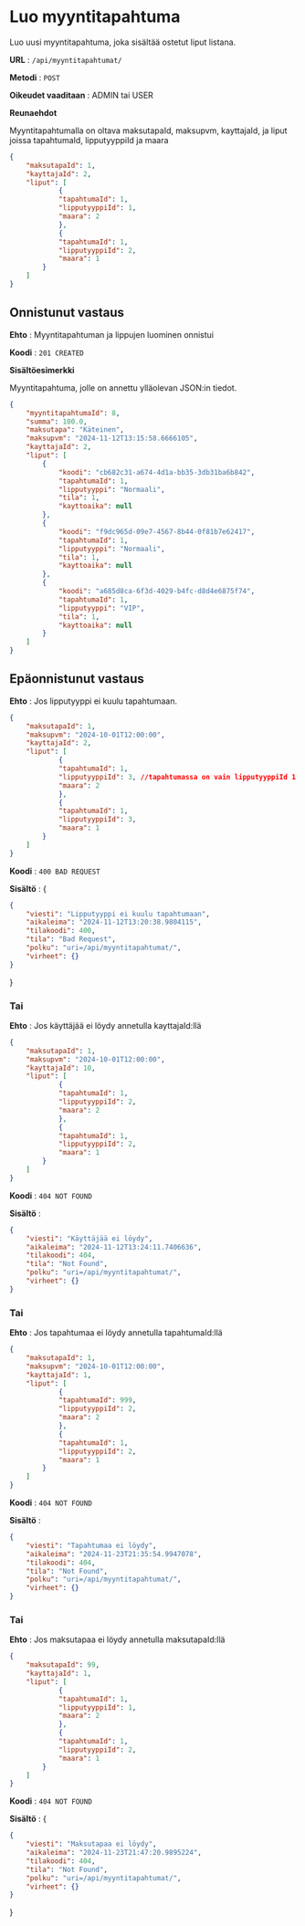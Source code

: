 # Luo myyntitapahtuma

Luo uusi myyntitapahtuma, joka sisältää ostetut liput listana.

**URL** : `/api/myyntitapahtumat/`

**Metodi** : `POST`

**Oikeudet vaaditaan** : ADMIN tai USER

**Reunaehdot**

Myyntitapahtumalla on oltava maksutapaId, maksupvm, kayttajaId, ja liput joissa tapahtumaId, lipputyyppiId ja maara

```json
{
    "maksutapaId": 1,
    "kayttajaId": 2,
    "liput": [
            {
            "tapahtumaId": 1,
            "lipputyyppiId": 1,
            "maara": 2
            },
            {
            "tapahtumaId": 1,
            "lipputyyppiId": 2,
            "maara": 1
        }
    ]
}
```

## Onnistunut vastaus

**Ehto** : Myyntitapahtuman ja lippujen luominen onnistui

**Koodi** : `201 CREATED`

**Sisältöesimerkki**

Myyntitapahtuma, jolle on annettu ylläolevan JSON:in tiedot.

```json
{
    "myyntitapahtumaId": 8,
    "summa": 100.0,
    "maksutapa": "Käteinen",
    "maksupvm": "2024-11-12T13:15:58.6666105",
    "kayttajaId": 2,
    "liput": [
        {
            "koodi": "cb682c31-a674-4d1a-bb35-3db31ba6b842",
            "tapahtumaId": 1,
            "lipputyyppi": "Normaali",
            "tila": 1,
            "kayttoaika": null
        },
        {
            "koodi": "f9dc965d-09e7-4567-8b44-0f81b7e62417",
            "tapahtumaId": 1,
            "lipputyyppi": "Normaali",
            "tila": 1,
            "kayttoaika": null
        },
        {
            "koodi": "a685d8ca-6f3d-4029-b4fc-d8d4e6875f74",
            "tapahtumaId": 1,
            "lipputyyppi": "VIP",
            "tila": 1,
            "kayttoaika": null
        }
    ]
}
```

## Epäonnistunut vastaus

**Ehto** : Jos lipputyyppi ei kuulu tapahtumaan.

```json
{
    "maksutapaId": 1,
    "maksupvm": "2024-10-01T12:00:00",
    "kayttajaId": 2,
    "liput": [
            {
            "tapahtumaId": 1,
            "lipputyyppiId": 3, //tapahtumassa on vain lipputyyppiId 1 ja 2
            "maara": 2
            },
            {
            "tapahtumaId": 1,
            "lipputyyppiId": 3,
            "maara": 1
        }
    ]
}
```

**Koodi** : `400 BAD REQUEST`

**Sisältö** : {

```json
{
    "viesti": "Lipputyyppi ei kuulu tapahtumaan",
    "aikaleima": "2024-11-12T13:20:38.9804115",
    "tilakoodi": 400,
    "tila": "Bad Request",
    "polku": "uri=/api/myyntitapahtumat/",
    "virheet": {}
}
```
}

### Tai

**Ehto** : Jos käyttäjää ei löydy annetulla kayttajaId:llä


```json
{
    "maksutapaId": 1,
    "maksupvm": "2024-10-01T12:00:00",
    "kayttajaId": 10,
    "liput": [
            {
            "tapahtumaId": 1,
            "lipputyyppiId": 2,
            "maara": 2
            },
            {
            "tapahtumaId": 1,
            "lipputyyppiId": 2,
            "maara": 1
        }
    ]
}
```

**Koodi** : `404 NOT FOUND`

**Sisältö** : 

```json
{
    "viesti": "Käyttäjää ei löydy",
    "aikaleima": "2024-11-12T13:24:11.7406636",
    "tilakoodi": 404,
    "tila": "Not Found",
    "polku": "uri=/api/myyntitapahtumat/",
    "virheet": {}
}
```

### Tai

**Ehto** : Jos tapahtumaa ei löydy annetulla tapahtumaId:llä


```json
{
    "maksutapaId": 1,
    "maksupvm": "2024-10-01T12:00:00",
    "kayttajaId": 1,
    "liput": [
            {
            "tapahtumaId": 999,
            "lipputyyppiId": 2,
            "maara": 2
            },
            {
            "tapahtumaId": 1,
            "lipputyyppiId": 2,
            "maara": 1
        }
    ]
}
```

**Koodi** : `404 NOT FOUND`

**Sisältö** : 

```json
{
    "viesti": "Tapahtumaa ei löydy",
    "aikaleima": "2024-11-23T21:35:54.9947078",
    "tilakoodi": 404,
    "tila": "Not Found",
    "polku": "uri=/api/myyntitapahtumat/",
    "virheet": {}
}
```

### Tai

**Ehto** : Jos maksutapaa ei löydy annetulla maksutapaId:llä


```json
{
    "maksutapaId": 99,
    "kayttajaId": 1,
    "liput": [
            {
            "tapahtumaId": 1,
            "lipputyyppiId": 1,
            "maara": 2
            },
            {
            "tapahtumaId": 1,
            "lipputyyppiId": 2,
            "maara": 1
        }
    ]
}
```

**Koodi** : `404 NOT FOUND`

**Sisältö** : {

```json
{
    "viesti": "Maksutapaa ei löydy",
    "aikaleima": "2024-11-23T21:47:20.9895224",
    "tilakoodi": 404,
    "tila": "Not Found",
    "polku": "uri=/api/myyntitapahtumat/",
    "virheet": {}
}
```
}
